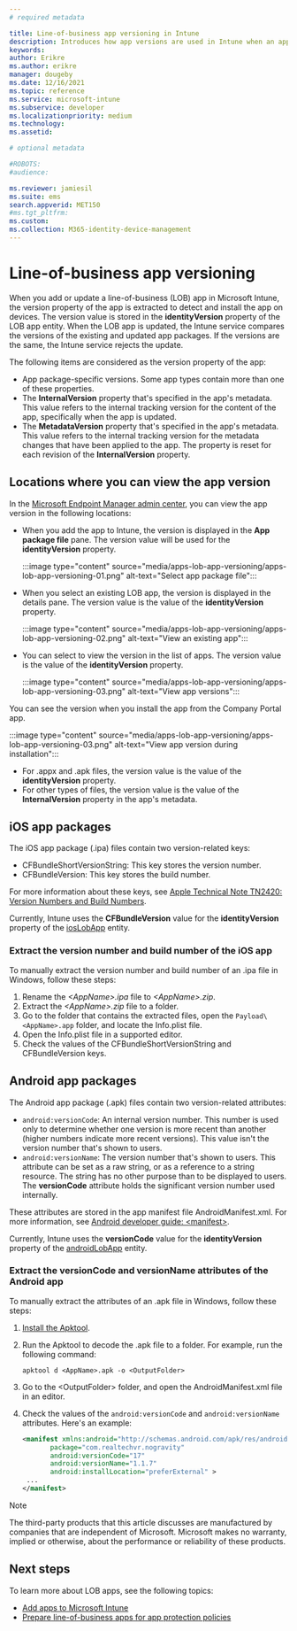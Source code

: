 ```yaml
---
# required metadata

title: Line-of-business app versioning in Intune
description: Introduces how app versions are used in Intune when an app is added or updated.
keywords:
author: Erikre
ms.author: erikre
manager: dougeby
ms.date: 12/16/2021
ms.topic: reference
ms.service: microsoft-intune
ms.subservice: developer
ms.localizationpriority: medium
ms.technology:
ms.assetid: 

# optional metadata

#ROBOTS:
#audience:

ms.reviewer: jamiesil
ms.suite: ems
search.appverid: MET150
#ms.tgt_pltfrm:
ms.custom: 
ms.collection: M365-identity-device-management
---
```


# Line-of-business app versioning

When you add or update a line-of-business (LOB) app in Microsoft Intune, the version property of the app is extracted to detect and install the app on devices. The version value is stored in the **identityVersion** property of the LOB app entity. When the LOB app is updated, the Intune service compares the versions of the existing and updated app packages. If the versions are the same, the Intune service rejects the update.

The following items are considered as the version property of the app:

- App package-specific versions. Some app types contain more than one of these properties.
- The **InternalVersion** property that's specified in the app's metadata. This value refers to the internal tracking version for the content of the app, specifically when the app is updated.
- The **MetadataVersion** property that's specified in the app's metadata. This value refers to the internal tracking version for the metadata changes that have been applied to the app. The property is reset for each revision of the **InternalVersion** property.

## Locations where you can view the app version

In the [Microsoft Endpoint Manager admin center](https://go.microsoft.com/fwlink/?linkid=2109431), you can view the app version in the following locations:

- When you add the app to Intune, the version is displayed in the **App package file** pane. The version value will be used for the **identityVersion** property.

  :::image type="content" source="media/apps-lob-app-versioning/apps-lob-app-versioning-01.png" alt-text="Select app package file":::
- When you select an existing LOB app, the version is displayed in the details pane. The version value is the value of the **identityVersion** property.

  :::image type="content" source="media/apps-lob-app-versioning/apps-lob-app-versioning-02.png" alt-text="View an existing app":::
- You can select to view the version in the list of apps. The version value is the value of the **identityVersion** property.
  
  :::image type="content" source="media/apps-lob-app-versioning/apps-lob-app-versioning-03.png" alt-text="View app versions":::

You can see the version when you install the app from the Company Portal app.

:::image type="content" source="media/apps-lob-app-versioning/apps-lob-app-versioning-03.png" alt-text="View app version during installation":::

- For .appx and .apk files, the version value is the value of the **identityVersion** property.
- For other types of files, the version value is the value of the **InternalVersion** property in the app's metadata.

## iOS app packages

The iOS app package (.ipa) files contain two version-related keys:

- CFBundleShortVersionString: This key stores the version number.
- CFBundleVersion: This key stores the build number.

For more information about these keys, see [Apple Technical Note TN2420: Version Numbers and Build Numbers](https://developer.apple.com/library/content/technotes/tn2420/_index.html).

Currently, Intune uses the **CFBundleVersion** value for the **identityVersion** property of the [iosLobApp](/graph/api/resources/intune-apps-ioslobapp?view=graph-rest-beta&preserve-view=true) entity.

### Extract the version number and build number of the iOS app

To manually extract the version number and build number of an .ipa file in Windows, follow these steps:

1. Rename the *\<AppName>.ipa* file to *\<AppName>.zip*.
1. Extract the *\<AppName>.zip* file to a folder.
1. Go to the folder that contains the extracted files, open the `Payload\<AppName>.app` folder, and locate the Info.plist file.
1. Open the Info.plist file in a supported editor.
1. Check the values of the CFBundleShortVersionString and CFBundleVersion keys.

## Android app packages

The Android app package (.apk) files contain two version-related attributes:

- `android:versionCode`: An internal version number. This number is used only to determine whether one version is more recent than another (higher numbers indicate more recent versions). This value isn't the version number that's shown to users.
- `android:versionName`: The version number that's shown to users. This attribute can be set as a raw string, or as a reference to a string resource. The string has no other purpose than to be displayed to users. The **versionCode** attribute holds the significant version number used internally.

These attributes are stored in the app manifest file AndroidManifest.xml. For more information, see [Android developer guide: \<manifest>](https://developer.android.com/guide/topics/manifest/manifest-element#vcode).

Currently, Intune uses the **versionCode** value for the **identityVersion** property of the [androidLobApp](/graph/api/resources/intune-apps-androidlobapp?view=graph-rest-beta&preserve-view=true) entity.

### Extract the versionCode and versionName attributes of the Android app

To manually extract the attributes of an .apk file in Windows, follow these steps:

1. [Install the Apktool](https://ibotpeaches.github.io/Apktool/install/).
1. Run the Apktool to decode the .apk file to a folder. For example, run the following command:

   ```console
   apktool d <AppName>.apk -o <OutputFolder>
   ```

1. Go to the \<OutputFolder> folder, and open the AndroidManifest.xml file in an editor.
1. Check the values of the `android:versionCode` and `android:versionName` attributes. Here's an example:

   ```xml
   <manifest xmlns:android="http://schemas.android.com/apk/res/android"
          package="com.realtechvr.nogravity"
          android:versionCode="17"
          android:versionName="1.1.7"
          android:installLocation="preferExternal" >
    ...
   </manifest>
   ```

> [!NOTE]
> The third-party products that this article discusses are manufactured by companies that are independent of Microsoft. Microsoft makes no warranty, implied or otherwise, about the performance or reliability of these products.

## Next steps

To learn more about LOB apps, see the following topics:

- [Add apps to Microsoft Intune](../apps/apps-add.md)<br>
- [Prepare line-of-business apps for app protection policies](../developer/apps-prepare-mobile-application-management.md)<br>

